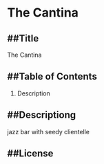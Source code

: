 # The Cantina

  ##Title
  ---
  The Cantina

  ##Table of Contents
  --
  1. Description

  ##Descriptiong
  ---
  jazz bar with seedy clientelle

##License
---

